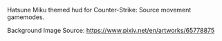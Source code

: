 Hatsune Miku themed hud for Counter-Strike: Source movement gamemodes.

Background Image Source: https://www.pixiv.net/en/artworks/65778875
